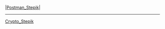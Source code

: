 |[Postman_Stepik](https://stepik.org/cert/2034667)|
____
[Crypto_Stepik](https://stepik.org/cert/2039510)
